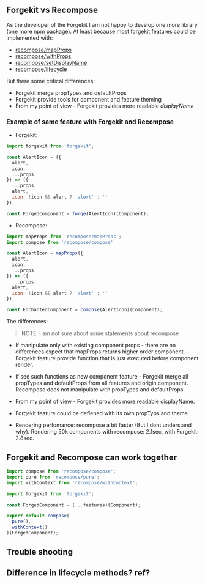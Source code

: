 ## Forgekit vs Recompose

As the developer of the Forgekit I am not happy to develop one more library (one more npm package).
At least because most forgekit features could be implemented with:

* [recompose/mapProps](https://github.com/acdlite/recompose/blob/master/docs/API.md#mapprops)
* [recompose/withProps](https://github.com/acdlite/recompose/blob/master/docs/API.md#withprops)
* [recompose/setDisplayName](https://github.com/acdlite/recompose/blob/master/docs/API.md#setdisplayname)
* [recompose/lifecycle](https://github.com/acdlite/recompose/blob/master/docs/API.md#lifecycle)

But there some critical differences:

* Forgekit merge propTypes and defaultProps
* Forgekit provide tools for component and feature theming
* From my point of view - Forgekit provides more readable *displayName*

### Example of same feature with Forgekit and Recompose

* Forgekit:

```js
import forgekit from 'forgekit';

const AlertIcon = ({
  alert,
  icon,
  ...props
}) => ({
  ...props,  
  alert,
  icon: !icon && alert ? 'alert' : ''
});

const ForgedComponent = forge(AlertIcon)(Component);
```

* Recompose:

```js
import mapProps from 'recompose/mapProps';
import compose from 'recompose/compose'

const AlertIcon = mapProps({
  alert,
  icon,
  ...props
}) => ({
  ...props,  
  alert,
  icon: !icon && alert ? 'alert' : ''
});

const EnchantedComponent = compose(AlertIcon)(Component);
```

The differences:

> NOTE: I am not sure about some statements about recompose

* If manipulate only with existing component props - there are no differences expect that mapProps returns higher order component. Forgekit feature provide function that is just executed before component render.

* If see such functions as new component feature - Forgekit merge all propTypes and defaultProps from all features and origin component.
Recompose does not manipulate with propTypes and defaultProps.

* From my point of view - Forgekit provides more readable displayName.

* Forgekit feature could be defiened with its own propTyps and theme.

* Rendering perfomance: recompose a bit faster  (But I dont understand why). Rendering 50k components with recompose: 2.1sec, with Forgekit: 2.8sec.

## Forgekit and Recompose can work together

```js
import compose from 'recompose/compose';
import pure from 'recompose/pure';
import withContext from 'recompose/withContext';

import forgekit from 'forgekit';

const ForgedComponent = (...features)(Component);

export default compose(
  pure(),
  withContext()
)(ForgedComponent);
```

## Trouble shooting
## Difference in lifecycle methods? ref?
